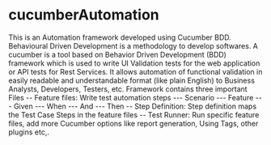 # cucumberAutomation
This is an Automation framework developed using Cucumber BDD.
Behavioural Driven Development is a methodology to develop softwares. 
A cucumber is a tool based on Behavior Driven Development (BDD) framework which is used to write UI Validation tests for the web application or API tests for Rest Services. 
It allows automation of functional validation in easily readable and understandable format (like plain English) to Business Analysts, Developers, Testers, etc.
Framework contains three important Files
  -- Feature files: Write test automation steps
    --- Scenario
    --- Feature
    --- Given
    --- When
    --- And
    --- Then
  -- Step Definition: Step definition maps the Test Case Steps in the feature files
  -- Test Runner: Run specific feature files, add more Cucumber options like report generation, Using Tags, other plugins etc,. 
